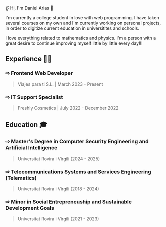 ∯ Hi, I'm Daniel Arias 👋  

I'm currently a college student in love with web programming. I have taken several courses on my own and I'm currently working on personal projects, in order to digitize current education in universitites and schools.  

I love everything related to mathematics and physics. I'm a person with a great desire to continue improving myself little by little every day!!!

## Experience 👨‍💻
### ⇨ Frontend Web Developer
> Viajes para ti S.L. | March 2023 - Present

### ⇨ IT Support Specialist
> Freshly Cosmetics | July 2022 - December 2022

## Education 🎓
### ⇨ Master's Degree in Computer Security Engineering and Artificial Intelligence
> Universitat Rovira i Virgili (2024 - 2025)

### ⇨ Telecommunications Systems and Services Engineering (Telematics)
> Universitat Rovira i Virgili (2018 - 2024)

### ⇨ Minor in Social Entrepreneuship and Sustainable Development Goals
> Universitat Rovira i Virgili (2021 - 2023)
